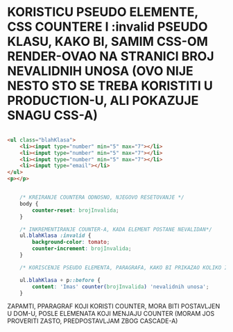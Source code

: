 # KORISTICU PSEUDO ELEMENTE, CSS COUNTERE I :invalid PSEUDO KLASU, KAKO BI, SAMIM CSS-OM RENDER-OVAO NA STRANICI BROJ NEVALIDNIH UNOSA (OVO NIJE NESTO STO SE TREBA KORISTITI U PRODUCTION-U, ALI POKAZUJE SNAGU CSS-A)

```HTML

<ul class="blahKlasa">
    <li><input type="number" min="5" max="7"></li>
    <li><input type="number" min="5" max="7"></li>
    <li><input type="number" min="5" max="7"></li>
    <li><input type="email"></li>
</ul>
<p></p>

```

```CSS

    /* KREIRANJE COUNTERA ODNOSNO, NJEGOVO RESETOVANJE */
    body {
        counter-reset: brojInvalida;
    }

    /* INKREMENTIRANJE COUNTER-A, KADA ELEMENT POSTANE NEVALIDAN*/
    ul.blahKlasa :invalid {
        background-color: tomato;
        counter-increment: brojInvalida;
    }

    /* KORISCENJE PSEUDO ELEMENTA, PARAGRAFA, KAKO BI PRIKAZAO KOLIKO IMA INVALID INPUT ELEMENATA */

    ul.blahKlasa + p::before {
        content: 'Imas' counter(brojInvalida) 'nevalidnih unosa';
    }

```

ZAPAMTI, PPARAGRAF KOJI KORISTI COUNTER, MORA BITI POSTAVLJEN U DOM-U, POSLE ELEMENATA KOJI MENJAJU COUNTER (MORAM JOS PROVERITI ZASTO, PREDPOSTAVLJAM ZBOG CASCADE-A)